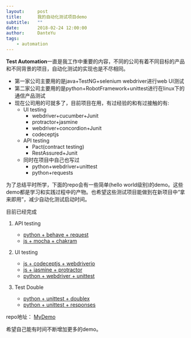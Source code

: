 ```yaml
---
layout:     post
title:      我的自动化测试项目demo
subtitle:   ""
date:       2018-02-24 12:00:00
author:     DanteYu
tags:
    - automation
---
```


**Test Automation**一直是我工作中重要的内容，不同的公司有着不同目标的产品和不同背景的项目，自动化测试的实现也是不尽相同。

* 第一家公司主要用的是java+TestNG+selenium webdriver进行web UI测试
* 第二家公司主要用的是python+RobotFramework+unittest进行在linux下的通信产品测试
* 现在公司用的可就多了，目前项目在用，有过经验的和有过接触的有:
  * UI testing
    * webdriver+cucumber+Junit
    * protractor+jasmine
    * webdriver+concordion+Junit
    * codeceptjs
  * API testing
    * Pact(contract testing)
    * RestAssured+Junit
  * 同时在项目中自己也写过
    * python+webdriver+unittest
    * python+requests

为了总结平时所学，下面的repo会有一些简单(hello world级别)的demo。这些demo都是学习和实践过程中的产物。也希望这些测试项目能做到在新项目中“拿来即用”，减少自动化测试启动时间。

目前已经完成
1. API testing
   * [python + behave + request](https://github.com/DanteYu/Test_Automation_Demo/tree/master/APITesting/python_behave_requests)
   * [js + mocha + chakram](https://github.com/DanteYu/Test_Automation_Demo/tree/master/APITesting/js_mocha_chakram)

2. UI testing
   * [js + codeceptjs + webdriverio](https://github.com/DanteYu/Test_Automation_Demo/tree/master/UITesting/js_codeceptjs_webdriverio)
   * [js + jasmine + protractor](https://github.com/DanteYu/Test_Automation_Demo/tree/master/UITesting/js_jasmine_protractor)
   * [python + webdriver + unittest](https://github.com/DanteYu/Test_Automation_Demo/tree/master/UITesting/python_webdriver_unittest)

3. Test Double
   * [python + unittest + doublex](https://github.com/DanteYu/Test_Automation_Demo/tree/master/TestDouble/python_unittest_doublex)
   * [python + unittest + responses](https://github.com/DanteYu/Test_Automation_Demo/tree/master/TestDouble/python_unittest_responses)


repo地址： [MyDemo](https://github.com/DanteYu/Test_Automation_Demo)

希望自己能有时间不断增加更多的demo。
